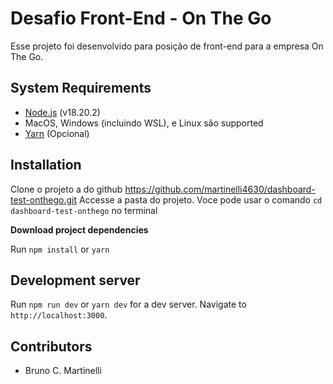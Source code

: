 # Desafio Front-End - On The Go

Esse projeto foi desenvolvido para posição de front-end para a empresa On The Go.

## System Requirements

- [Node.js](https://nodejs.org/en/) (v18.20.2)
- MacOS, Windows (incluindo WSL), e Linux são supported
- [Yarn](https://classic.yarnpkg.com/lang/en/docs/install/#debian-stable) (Opcional)

## Installation

Clone o projeto a do github https://github.com/martinelli4630/dashboard-test-onthego.git
Accesse a pasta do projeto. Voce pode usar o comando `cd dashboard-test-onthego` no terminal

**Download project dependencies**

Run `npm install` or `yarn`

## Development server

Run `npm run dev` or `yarn dev` for a dev server. Navigate to `http://localhost:3000`.

## Contributors

- Bruno C. Martinelli
